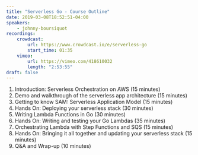 ```yaml
---
title: "Serverless Go - Course Outline"
date: 2019-03-08T18:52:51-04:00
speakers:
    - johnny-boursiquot
recordings:
    crowdcast:
        url: https://www.crowdcast.io/e/serverless-go
        start_time: 01:35
    vimeo:
        url: https://vimeo.com/418610032
        length: "2:53:55"
draft: false
---
```


1. Introduction: Serverless Orchestration on AWS (15 minutes)
2. Demo and walkthrough of the serverless app architecture (15 minutes)
3. Getting to know SAM: Serverless Application Model (15 minutes)
4. Hands On: Deploying your serverless stack (30 minutes)
5. Writing Lambda Functions in Go (30 minutes)
6. Hands On: Writing and testing your Go Lambdas (35 minutes)
7. Orchestrating Lambda with Step Functions and SQS (15 minutes)
8. Hands On: Bringing it all together and updating your serverless stack (15 minutes)
9. Q&A and Wrap-up (10 minutes)